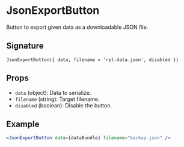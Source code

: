 # JsonExportButton

Button to export given data as a downloadable JSON file.

## Signature
`JsonExportButton({ data, filename = 'rpl-data.json', disabled })`

## Props
- `data` (object): Data to serialize.
- `filename` (string): Target filename.
- `disabled` (boolean): Disable the button.

## Example
```jsx
<JsonExportButton data={dataBundle} filename="backup.json" />
```

